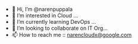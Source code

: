 - 👋 Hi, I’m @narenpuppala
- 👀 I’m interested in Cloud ...
- 🌱 I’m currently learning DevOps ...
- 💞️ I’m looking to collaborate on IT Org...
- 📫 How to reach me :: narencloudx@google.com

<!---
narenpuppala/narenpuppala is a ✨ special ✨ repository because its `README.md` (this file) appears on your GitHub profile.
You can click the Preview link to take a look at your changes.
--->
